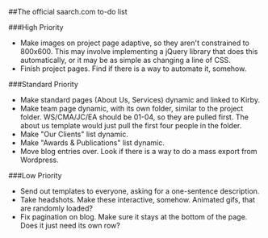 ##The official saarch.com to-do list

###High Priority
-	Make images on project page adaptive, so they aren't constrained to 800x600. This may involve implementing a jQuery library that does this automatically, or it may be as simple as changing a line of CSS.
-	Finish project pages. Find if there is a way to automate it, somehow.

###Standard Priority
-	Make standard pages (About Us, Services) dynamic and linked to Kirby.
-	Make team page dynamic, with its own folder, similar to the project folder. WS/CMA/JC/EA should be 01-04, so they are pulled first. The about us template would just pull the first four people in the folder.
-	Make "Our Clients" list dynamic.
-	Make "Awards & Publications" list dynamic.
-	Move blog entries over. Look if there is a way to do a mass export from Wordpress.

###Low Priority
-	Send out templates to everyone, asking for a one-sentence description.
-	Take headshots. Make these interactive, somehow. Animated gifs, that are randomly loaded?
-	Fix pagination on blog. Make sure it stays at the bottom of the page. Does it just need its own row?